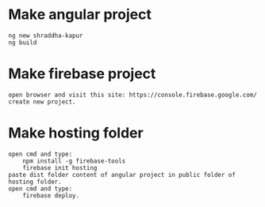 # Make angular project
```text
ng new shraddha-kapur
ng build
```

# Make firebase project
```text
open browser and visit this site: https://console.firebase.google.com/
create new project.
```

# Make hosting folder
```text
open cmd and type: 
    npm install -g firebase-tools
    firebase init hosting
paste dist folder content of angular project in public folder of hosting folder.
open cmd and type: 
    firebase deploy.
```
